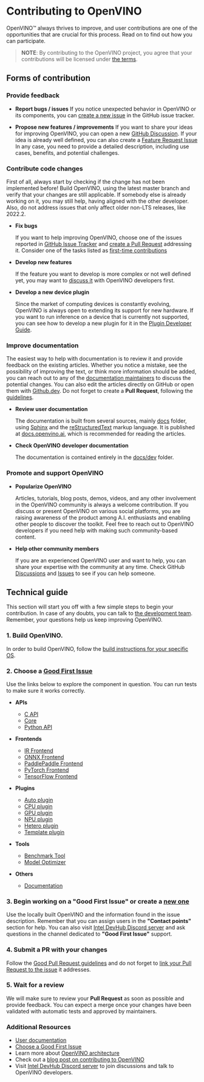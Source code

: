 # Contributing to OpenVINO

OpenVINO™ always thrives to improve, and user contributions are one of the opportunities
that are crucial for this process. Read on to find out how you can participate.

> **NOTE**: By contributing to the OpenVINO project, you agree that your contributions will be
licensed under [the terms](./LICENSE).

## Forms of contribution

### Provide feedback

   * **Report bugs / issues**
     If you notice unexpected behavior in OpenVINO or its components, you can
     [create a new issue](https://github.com/openvinotoolkit/openvino/issues)
     in the GitHub issue tracker.

   * **Propose new features / improvements**
     If you want to share your ideas for improving OpenVINO, you can open a new
     [GitHub Discussion](https://github.com/openvinotoolkit/openvino/discussions).
     If your idea is already well defined, you can also create a
     [Feature Request Issue](https://github.com/openvinotoolkit/openvino/issues/new?assignees=octocat&labels=enhancement%2Cfeature&projects=&template=feature_request.yml&title=%5BFeature+Request%5D%3A+)
     In any case, you need to provide a detailed description, including use cases, benefits,
     and potential challenges.

### Contribute code changes

First of all, always start by checking if the change has not been implemented before!
Build OpenVINO, using the latest master branch and verify that your changes are still
applicable. If somebody else is already working on it, you may still help, having
aligned with the other developer. Also, do not address issues that only affect older
non-LTS releases, like 2022.2.

   * **Fix bugs**

     If you want to help improving OpenVINO, choose one of the issues reported in
     [GitHub Issue Tracker](https://github.com/openvinotoolkit/openvino/issues) and
     [create a Pull Request](https://github.com/openvinotoolkit/openvino/blob/master/CONTRIBUTING_PR.md)
     addressing it. Consider one of the tasks listed as
     [first-time contributions](https://github.com/orgs/openvinotoolkit/projects/3)

   * **Develop new features**

     If the feature you want to develop is more complex or not well defined yet,
     you may want to [discuss it](https://github.com/openvinotoolkit/openvino/discussions)
     with OpenVINO developers first.

   * **Develop a new device plugin**

     Since the market of computing devices is constantly evolving, OpenVINO is always open
     to extending its support for new hardware. If you want to run inference on a device that
     is currently not supported, you can see how to develop a new plugin for it in the
     [Plugin Developer Guide](https://docs.openvino.ai/nightly/documentation/openvino-extensibility/openvino-plugin-library.html).

### Improve documentation

The easiest way to help with documentation is to review it and provide feedback on the
existing articles. Whether you notice a mistake, see the possibility of improving the text,
or think more information should be added, you can reach out to any of the
[documentation maintainers](https://github.com/orgs/openvinotoolkit/teams/openvino-docs-maintainers)
to discuss the potential changes. You can also edit the articles directly on GitHub or open
them with [Github.dev](https://github.dev/openvinotoolkit/openvino). Do not forget to create
a **Pull Request**, following the [guidelines](./CONTRIBUTING_DOCS.md).

   * **Review user documentation**

     The documentation is built from several sources, mainly
     [docs](./docs) folder, using [Sphinx](https://www.sphinx-doc.org/) and the
     [reStructuredText](https://www.sphinx-doc.org/en/master/usage/restructuredtext/index.html)
     markup language. It is published at [docs.openvino.ai](https://docs.openvino.ai/),
     which is recommended for reading the articles.

   * **Check OpenVINO developer documentation**

     The documentation is contained entirely in the [docs/dev](./docs/dev) folder.

### Promote and support OpenVINO

   * **Popularize OpenVINO**

     Articles, tutorials, blog posts, demos, videos, and any other involvement
     in the OpenVINO community is always a welcome contribution. If you discuss
     or present OpenVINO on various social platforms, you are raising awareness
     of the product among A.I. enthusiasts and enabling other people to discover
     the toolkit. Feel free to reach out to OpenVINO developers if you need help
     with making such community-based content.

   * **Help other community members**

     If you are an experienced OpenVINO user and want to help, you can share your expertise
     with the community at any time. Check GitHub
     [Discussions](https://github.com/openvinotoolkit/openvino/discussions) and
     [Issues](https://github.com/openvinotoolkit/openvino/issues)
     to see if you can help someone.

## Technical guide

This section will start you off with a few simple steps to begin your contribution.
In case of any doubts, you can talk to
[the development team](https://github.com/orgs/openvinotoolkit/teams/openvino-developers/teams).
Remember, your questions help us keep improving OpenVINO.

### 1. Build OpenVINO.

In order to build OpenVINO, follow the [build instructions for your specific OS](./docs/dev/build.md).

### 2. Choose a [Good First Issue](https://github.com/orgs/openvinotoolkit/projects/3)

Use the links below to explore the component in question. You can run tests to make sure it works correctly.

   * **APIs**
     - [C API](https://github.com/openvinotoolkit/openvino/tree/master/src/bindings/c)
     - [Core](https://github.com/openvinotoolkit/openvino/tree/master/src/core)
     - [Python API](https://github.com/openvinotoolkit/openvino/tree/master/src/bindings/python)

   * **Frontends**
     - [IR Frontend](https://github.com/openvinotoolkit/openvino/tree/master/src/frontends/ir)
     - [ONNX Frontend](https://github.com/openvinotoolkit/openvino/tree/master/src/frontends/onnx)
     - [PaddlePaddle Frontend](https://github.com/openvinotoolkit/openvino/tree/master/src/frontends/paddle)
     - [PyTorch Frontend](https://github.com/openvinotoolkit/openvino/tree/master/src/frontends/pytorch)
     - [TensorFlow Frontend](https://github.com/openvinotoolkit/openvino/tree/master/src/frontends/tensorflow)

   * **Plugins**
     - [Auto plugin](https://github.com/openvinotoolkit/openvino/blob/master/src/plugins/auto)
     - [CPU plugin](https://github.com/openvinotoolkit/openvino/blob/master/src/plugins/intel_cpu)
     - [GPU plugin](https://github.com/openvinotoolkit/openvino/blob/master/src/plugins/intel_gpu)
     - [NPU plugin](https://github.com/openvinotoolkit/openvino/blob/master/src/plugins/intel_npu)
     - [Hetero plugin](https://github.com/openvinotoolkit/openvino/blob/master/src/plugins/hetero)
     - [Template plugin](https://github.com/openvinotoolkit/openvino/tree/master/src/plugins/template)

   * **Tools**
     - [Benchmark Tool](https://github.com/openvinotoolkit/openvino/tree/master/tools/benchmark_tool)
     - [Model Optimizer](https://github.com/openvinotoolkit/openvino/tree/master/tools/mo)

   * **Others**
     - [Documentation](https://github.com/openvinotoolkit/openvino/blob/master/CONTRIBUTING_DOCS.md)

### 3. Begin working on a "Good First Issue" or create a [new one](https://github.com/openvinotoolkit/openvino/issues/new?assignees=&labels=good+first+issue%2Cno_stale&projects=&template=good_first_issue.yml&title=%5BGood+First+Issue%5D%3A+)

Use the locally built OpenVINO and the information found in the issue description. Remember
that you can assign users in the **"Contact points"** section for help. You can also
visit [Intel DevHub Discord server](https://discord.gg/7pVRxUwdWG) and ask questions
in the channel dedicated to **"Good First Issue"** support.

### 4. Submit a PR with your changes

Follow the [Good Pull Request guidelines](./CONTRIBUTING_PR.md)
and do not forget to [link your Pull Request to the issue](https://docs.github.com/en/issues/tracking-your-work-with-issues/linking-a-pull-request-to-an-issue#manually-linking-a-pull-request-to-an-issue-using-the-pull-request-sidebar)
it addresses.

### 5. Wait for a review

We will make sure to review your **Pull Request** as soon as possible and provide feedback.
You can expect a merge once your changes have been validated with automatic tests and
approved by maintainers.

### Additional Resources

- [User documentation](https://docs.openvino.ai/)
- [Choose a Good First Issue](https://github.com/orgs/openvinotoolkit/projects/3)
- Learn more about [OpenVINO architecture](./src/docs/architecture.md)
- Check out a [blog post on contributing to OpenVINO](https://medium.com/openvino-toolkit/how-to-contribute-to-an-ai-open-source-project-c741f48e009e)
- Visit [Intel DevHub Discord server](https://discord.gg/7pVRxUwdWG) to join discussions and talk to OpenVINO developers.
